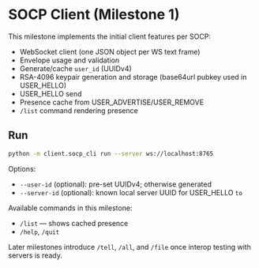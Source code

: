 # SOCP Client (Milestone 1)

This milestone implements the initial client features per SOCP:

- WebSocket client (one JSON object per WS text frame)
- Envelope usage and validation
- Generate/cache `user_id` (UUIDv4)
- RSA-4096 keypair generation and storage (base64url pubkey used in USER_HELLO)
- USER_HELLO send
- Presence cache from USER_ADVERTISE/USER_REMOVE
- `/list` command rendering presence

## Run

```bash
python -m client.socp_cli run --server ws://localhost:8765
```

Options:

- `--user-id` (optional): pre-set UUIDv4; otherwise generated
- `--server-id` (optional): known local server UUID for USER_HELLO `to`

Available commands in this milestone:

- `/list` — shows cached presence
- `/help`, `/quit`

Later milestones introduce `/tell`, `/all`, and `/file` once interop testing with servers is ready.
